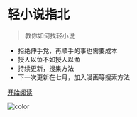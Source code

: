 # 轻小说指北 

> 教你如何找轻小说

- 拒绝伸手党，再顺手的事也需要成本
- 授人以鱼不如授人以渔
- 持续更新，搜集方法  
- 下一次更新在七月，加入漫画等搜索方法

[开始阅读](#指北信息)  

![color](#161823)
